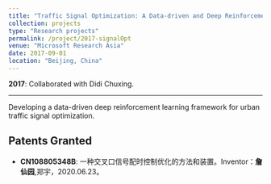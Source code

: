 ```yaml
---
title: "Traffic Signal Optimization: A Data-driven and Deep Reinforcement Learning Approach"
collection: projects
type: "Research projects"
permalink: /project/2017-signalOpt
venue: "Microsoft Research Asia"
date: 2017-09-01
location: "Beijing, China"
---
```

<b>2017</b>: Collaborated with Didi Chuxing.

---

Developing a data-driven deep reinforcement learning framework for urban traffic signal optimization.


Patents Granted
---
* <b>CN108805348B</b>: 	一种交叉口信号配时控制优化的方法和装置。Inventor：<b>詹仙园</b>,郑宇，2020.06.23。